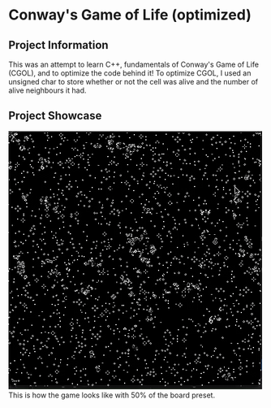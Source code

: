 # Conway's Game of Life (optimized)

## Project Information
This was an attempt to learn C++, fundamentals of Conway's Game of Life (CGOL), and to optimize the code behind it!
To optimize CGOL, I used an unsigned char to store whether or not the cell was alive and the number of alive neighbours it had. 

## Project Showcase
![Project](/photos/cgol.gif)
This is how the game looks like with 50% of the board preset.
